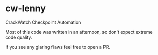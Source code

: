 # cw-lenny
CrackWatch Checkpoint Automation


Most of this code was written in an afternoon, so don't expect extreme code quality.

If you see any glaring flaws feel free to open a PR.
